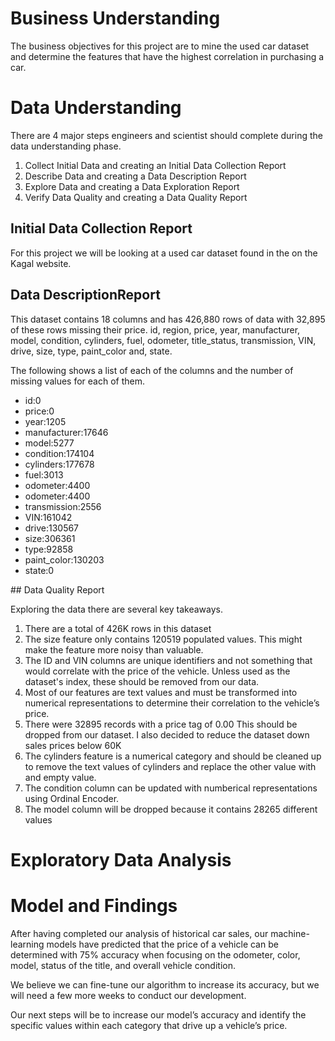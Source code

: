 # Business Understanding
The business objectives for this project are to mine the used car dataset and determine the features that have the highest correlation in purchasing a car. 

# Data Understanding
There are 4 major steps engineers and scientist should complete during the data understanding phase. 
   <ol>
    <li>Collect Initial Data and creating an Initial Data Collection Report</li>
    <li>Describe Data and creating a Data Description Report</li>
    <li>Explore Data and creating a Data Exploration Report</li>
    <li>Verify Data Quality and creating a Data Quality Report</li>
   </ol>
   

## Initial Data Collection Report

   For this project we will be looking at a used car dataset found in the on the Kagal website. 
   
## Data DescriptionReport
   <p>This dataset contains 18 columns and has 426,880 rows of data with 32,895 of these rows missing their price. 
   id, region, price, year, manufacturer, model, condition, cylinders, fuel, odometer, title_status, transmission, VIN, drive, size, type, paint_color and, state.</p>
   
   <p>The following shows a list of each of the columns and the number of missing values for each of them. </p>
   <p>
   <ul>
      <li>id:0</li>
      <li>price:0</li>
      <li>year:1205</li>
      <li>manufacturer:17646</li>
      <li>model:5277</li>
      <li>condition:174104</li>
      <li>cylinders:177678</li>
      <li>fuel:3013</li>
      <li>odometer:4400</li>
      <li>odometer:4400</li>
      <li>transmission:2556</li>
      <li>VIN:161042</li>
      <li>drive:130567</li>
      <li>size:306361</li>
      <li>type:92858</li>
      <li>paint_color:130203</li>
      <li>state:0</li>
   </ul>
   </p>
## Data Quality Report

<p>Exploring the data there are several key takeaways. 
<ol> 
        <li> There are a total of 426K rows in this dataset </li>
        <li> The size feature only contains 120519 populated values. This might make the feature more noisy than valuable.</li>
        <li> The ID and VIN columns are unique identifiers and not something that would correlate with the price of the vehicle. 
           Unless used as the dataset's index, these should be removed from our data. </li>
        <li>Most of our features are text values and must be transformed into numerical representations to 
            determine their correlation to the vehicle’s price.</li>
        <li>There were 32895 records with a price tag of 0.00 This should be dropped from our dataset. I also 
            decided to reduce the dataset down sales prices below 60K </li>
        <li>The cylinders feature is a numerical category and should be cleaned up to remove the text values of    
             cylinders and replace the other value with and empty value. </li>
        <li> The condition column can be updated with numberical representations using Ordinal Encoder.</li>
        <li> The model column will be dropped because it contains 28265 different values </li>
     </ol>
</p>    

# Exploratory Data Analysis





# Model and Findings

<p>After having completed our analysis of historical car sales, our machine-learning models have predicted that the price of a vehicle can be determined with 75% accuracy when focusing on the odometer, color, model, status of the title, and overall vehicle condition. 
</p>

<p>
We believe we can fine-tune our algorithm to increase its accuracy, but we will need a few more weeks to conduct our development.</p>

<p> Our next steps will be to increase our model’s accuracy and identify the specific values within each category that drive up a vehicle’s price. 
</p>





